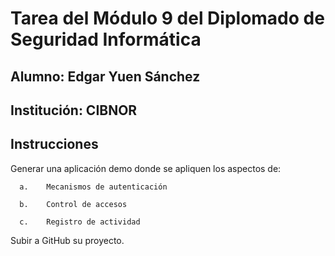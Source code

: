 # Tarea del Módulo 9 del Diplomado de Seguridad Informática
## Alumno: Edgar Yuen Sánchez
## Institución: CIBNOR

## Instrucciones

Generar una aplicación demo donde se apliquen los aspectos de: 

      a.	Mecanismos de autenticación

      b.	Control de accesos

      c.	Registro de actividad

Subir a GitHub su proyecto.


